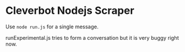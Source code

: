 # Cleverbot Nodejs Scraper

Use `node run.js` for a single message.

runExperimental.js tries to form a conversation but it is very buggy right now.
